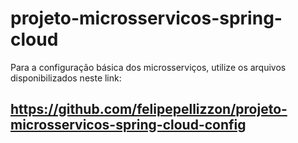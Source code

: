 # projeto-microsservicos-spring-cloud

Para a configuração básica dos microsserviços, utilize os arquivos disponibilizados neste link:
## https://github.com/felipepellizzon/projeto-microsservicos-spring-cloud-config
